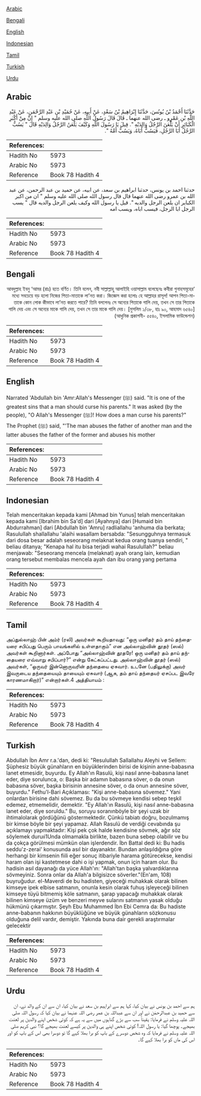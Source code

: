 [Arabic](#arabic)

[Bengali](#bengali)

[English](#english)

[Indonesian](#indonesian)

[Tamil](#tamil)

[Turkish](#turkish)

[Urdu](#urdu)

## Arabic


<div dir="rtl" lang="ar" style={{fontSize:'larger',backgroundColor:'#f8f9fa',padding:20}}>
حَدَّثَنَا أَحْمَدُ بْنُ يُونُسَ، حَدَّثَنَا إِبْرَاهِيمُ بْنُ سَعْدٍ، عَنْ أَبِيهِ، عَنْ حُمَيْدِ بْنِ عَبْدِ الرَّحْمَنِ، عَنْ عَبْدِ اللَّهِ بْنِ عَمْرٍو ـ رضى الله عنهما ـ قَالَ قَالَ رَسُولُ اللَّهِ صلى الله عليه وسلم ‏"‏ إِنَّ مِنْ أَكْبَرِ الْكَبَائِرِ أَنْ يَلْعَنَ الرَّجُلُ وَالِدَيْهِ ‏"‏‏.‏ قِيلَ يَا رَسُولَ اللَّهِ وَكَيْفَ يَلْعَنُ الرَّجُلُ وَالِدَيْهِ قَالَ ‏"‏ يَسُبُّ الرَّجُلُ أَبَا الرَّجُلِ، فَيَسُبُّ أَبَاهُ، وَيَسُبُّ أَمَّهُ ‏"‏‏.‏
</div>
<div style={{backgroundColor:'#f8f9fa',padding:20, marginBottom: 10}}><table> <thead> <tr> <th>References:</th> <th></th> </tr> </thead> <tbody><tr><td>Hadith No</td><td>5973</td></tr><tr><td>Arabic No</td><td>5973</td></tr><tr><td>Reference</td><td>Book 78 Hadith 4</td></tr></tbody></table></div>


<div dir="rtl" lang="ar" style={{fontSize:'larger',backgroundColor:'#f8f9fa',padding:20}}>
حدثنا احمد بن يونس، حدثنا ابراهيم بن سعد، عن ابيه، عن حميد بن عبد الرحمن، عن عبد الله بن عمرو رضى الله عنهما قال قال رسول الله صلى الله عليه وسلم " ان من اكبر الكباير ان يلعن الرجل والديه ". قيل يا رسول الله وكيف يلعن الرجل والديه قال " يسب الرجل ابا الرجل، فيسب اباه، ويسب امه
</div>
<div style={{backgroundColor:'#f8f9fa',padding:20, marginBottom: 10}}><table> <thead> <tr> <th>References:</th> <th></th> </tr> </thead> <tbody><tr><td>Hadith No</td><td>5973</td></tr><tr><td>Arabic No</td><td>5973</td></tr><tr><td>Reference</td><td>Book 78 Hadith 4</td></tr></tbody></table></div>

## Bengali


<div dir="rtl" lang="bn" style={{fontSize:'larger',backgroundColor:'#f8f9fa',padding:20}}>
‘আবদুল্লাহ ইবনু ‘আমর (রাঃ) হতে বর্ণিত। তিনি বলেন, নবী সাল্লাল্লাহু আলাইহি ওয়াসাল্লাম বলেছেনঃ কবীরা গুনাহসমূহের মধ্যে সবচেয়ে বড় হলো নিজের পিতা-মাতাকে লা’নত করা। জিজ্ঞেস করা হলোঃ হে আল্লাহর রাসূল! আপন পিতা-মাতাকে কোন লোক কীভাবে লা’নত করতে পারে? তিনি বললেনঃ সে অন্যের পিতাকে গালি দেয়, তখন সে তার পিতাকে গালি দেয় এবং সে অন্যের মাকে গালি দেয়, তখন সে তার মাকে গালি দেয়। [মুসলিম ১/৩৮, হাঃ ৯০, আহমাদ ৬৫৪০] (আধুনিক প্রকাশনী- ৫৫৪০, ইসলামিক ফাউন্ডেশন)
</div>
<div style={{backgroundColor:'#f8f9fa',padding:20, marginBottom: 10}}><table> <thead> <tr> <th>References:</th> <th></th> </tr> </thead> <tbody><tr><td>Hadith No</td><td>5973</td></tr><tr><td>Arabic No</td><td>5973</td></tr><tr><td>Reference</td><td>Book 78 Hadith 4</td></tr></tbody></table></div>

## English


<div dir="ltr" lang="en" style={{fontSize:'larger',backgroundColor:'#f8f9fa',padding:20}}>
Narrated 'Abdullah bin 'Amr:Allah's Messenger (ﷺ) said. "It is one of the greatest sins that a man should curse his parents." It was asked (by the people), "O Allah's Messenger (ﷺ)! How does a man curse his parents?" The Prophet (ﷺ) said, "'The man abuses the father of another man and the latter abuses the father of the former and abuses his mother
</div>
<div style={{backgroundColor:'#f8f9fa',padding:20, marginBottom: 10}}><table> <thead> <tr> <th>References:</th> <th></th> </tr> </thead> <tbody><tr><td>Hadith No</td><td>5973</td></tr><tr><td>Arabic No</td><td>5973</td></tr><tr><td>Reference</td><td>Book 78 Hadith 4</td></tr></tbody></table></div>

## Indonesian


<div dir="ltr" lang="id" style={{fontSize:'larger',backgroundColor:'#f8f9fa',padding:20}}>
Telah menceritakan kepada kami [Ahmad bin Yunus] telah menceritakan kepada kami [Ibrahim bin Sa'd] dari [Ayahnya] dari [Humaid bin Abdurrahman] dari [Abdullah bin 'Amru] radliallahu 'anhuma dia berkata; Rasulullah shallallahu 'alaihi wasallam bersabda: "Sesungguhnya termasuk dari dosa besar adalah seseorang melaknat kedua orang tuanya sendiri, " beliau ditanya; "Kenapa hal itu bisa terjadi wahai Rasulullah?" beliau menjawab: "Seseorang mencela (melaknat) ayah orang lain, kemudian orang tersebut membalas mencela ayah dan ibu orang yang pertama
</div>
<div style={{backgroundColor:'#f8f9fa',padding:20, marginBottom: 10}}><table> <thead> <tr> <th>References:</th> <th></th> </tr> </thead> <tbody><tr><td>Hadith No</td><td>5973</td></tr><tr><td>Arabic No</td><td>5973</td></tr><tr><td>Reference</td><td>Book 78 Hadith 4</td></tr></tbody></table></div>

## Tamil


<div dir="ltr" lang="ta" style={{fontSize:'larger',backgroundColor:'#f8f9fa',padding:20}}>
அப்துல்லாஹ் பின் அம்ர் (ரலி) அவர்கள் கூறியதாவது: “ஒரு மனிதர் தம் தாய் தந்தையரை சபிப்பது பெரும் பாவங்களில் உள்ளதாகும்” என அல்லாஹ்வின் தூதர் (ஸல்) அவர்கள் கூறினார்கள். அப்போது “அல்லாஹ்வின் தூதரே! ஒரு மனிதர் தம் தாய் தந்தையரை எவ்வாறு சபிப்பார்?” என்று கேட்கப்பட்டது. அல்லாஹ்வின் தூதர் (ஸல்) அவர்கள், “ஒருவர் இன்னொருவரின் தந்தையை ஏசுவார். உடனே (பதிலுக்கு) அவர் இவருடைய தந்தையையும் தாயையும் ஏசுவார் (ஆக, தம் தாய் தந்தையர் ஏசப்பட இவரே காரணமாகிறார்)” என்றார்கள்.4 அத்தியாயம் :
</div>
<div style={{backgroundColor:'#f8f9fa',padding:20, marginBottom: 10}}><table> <thead> <tr> <th>References:</th> <th></th> </tr> </thead> <tbody><tr><td>Hadith No</td><td>5973</td></tr><tr><td>Arabic No</td><td>5973</td></tr><tr><td>Reference</td><td>Book 78 Hadith 4</td></tr></tbody></table></div>

## Turkish


<div dir="ltr" lang="tr" style={{fontSize:'larger',backgroundColor:'#f8f9fa',padding:20}}>
Abdullah İbn Amr r.a.'dan, dedi ki: "Resulullah Sallallahu Aleyhi ve Sellem: Şüphesiz büyük günahların en büyüklerinden birisi de kişinin anne-babasına lanet etmesidir, buyurdu. Ey Allah'ın Rasulü, kişi nasıl anne-babasına lanet eder, diye sorulunca, o: Başka bir adamın babasına söver, o da onun babasına söver, başka birisinin annesine söver, o da onun annesine söver, buyurdu." Fethu'l-Bari Açıklaması: "Kişi anne-babasına sövemez." Yani onlardan birisine dahi sövemez. Bu da bu sövmeye kendisi sebep teşkil edemez, etmemelidir, demektir. "Ey Allah'ın Rasulü, kişi nasıl anne-babasına lanet eder, diye soruldu." Bu, soruyu soranınböyle bir şeyi uzak bir ihtimalolarak gördüğünü göstermektedir. Çünkü tabiatı doğru, bozulmamış bir kimse böyle bir şeyi yapamaz. Allah Rasulü de verdiği cevabında şu açıklamayı yapmaktadır: Kişi pek çok halde kendisine sövmek, ağır söz söylemek duruıi1Unda olmamakla birlikte, bazen buna sebep olabilir ve bu da çokça görülmesi mümkün olan işlerdendir. İbn Battal dedi ki: Bu hadis seddu'z-zerai' konusunda asıl bir dayanaktır. Bundan anlaşıldığına göre herhangi bir kimsenin fiili eğer sonuç itibariyle harama götürecekse, kendisi haram olan işi kastetmese dahi o işi yapmak, onun için haram olur. Bu hadisin asıl dayanağı da yüce Allah'ın: "Allah'tan başka yalvardıklarına sövmeyiniz. Sonra onlar da Allah'a bilgisizce söverler."(En'am, 108) buyruğudur. el-Maverdi de bu hadisten, giyeceği muhakkak olarak bilinen kimseye ipek elbise satmanın, onunla kesin olarak fuhuş işleyeceği bilinen kimseye tüyü bitmemiş köle satmanın, şarap yapacağı muhakkak olarak bilinen kimseye üzüm ve benzeri meyve sularını satmanın yasak olduğu hükmünü çıkarmıştır. Şeyh Ebu Muhammed İbn Ebi Cemra da: Bu hadiste anne-babanın hakkının büyüklüğüne ve büyük günahların sözkonusu olduğuna delil vardır, demiştir. Yakında buna dair gerekli araştırmalar gelecektir
</div>
<div style={{backgroundColor:'#f8f9fa',padding:20, marginBottom: 10}}><table> <thead> <tr> <th>References:</th> <th></th> </tr> </thead> <tbody><tr><td>Hadith No</td><td>5973</td></tr><tr><td>Arabic No</td><td>5973</td></tr><tr><td>Reference</td><td>Book 78 Hadith 4</td></tr></tbody></table></div>

## Urdu


<div dir="rtl" lang="ur" style={{fontSize:'larger',backgroundColor:'#f8f9fa',padding:20}}>
ہم سے احمد بن یونس نے بیان کیا، کہا ہم سے ابراہیم بن سعد نے بیان کیا، ان سے ان کے والد نے، ان سے حمید بن عبدالرحمٰن نے اور ان سے عبداللہ بن عمر رضی اللہ عنہما نے بیان کیا کہ رسول اللہ صلی اللہ علیہ وسلم نے فرمایا: یقیناً سب سے بڑے گناہوں میں سے یہ ہے کہ کوئی شخص اپنے والدین پر لعنت بھیجے۔ پوچھا گیا: یا رسول اللہ! کوئی شخص اپنے ہی والدین پر کیسے لعنت بھیجے گا؟ نبی کریم صلی اللہ علیہ وسلم نے فرمایا کہ وہ شخص دوسرے کے باپ کو برا بھلا کہے گا تو دوسرا بھی اس کے باپ کو اور اس کی ماں کو برا بھلا کہے گا۔
</div>
<div style={{backgroundColor:'#f8f9fa',padding:20, marginBottom: 10}}><table> <thead> <tr> <th>References:</th> <th></th> </tr> </thead> <tbody><tr><td>Hadith No</td><td>5973</td></tr><tr><td>Arabic No</td><td>5973</td></tr><tr><td>Reference</td><td>Book 78 Hadith 4</td></tr></tbody></table></div>